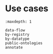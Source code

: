 # Use cases

```{toctree}
:maxdepth: 1

data-flow
by-registry
by-datatype
public-ontologies
annotate
```
